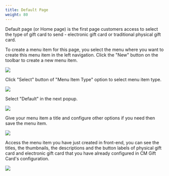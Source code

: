 ```yaml
---
title: Default Page
weight: 80
---
```


Default page (or Home page) is the first page customers access to select the type of gift card to send - electronic gift card or traditional physical gift card.

To create a menu item for this page, you select the menu where you want to create this menu item in the left navigation. Click the "New" button on the toolbar to create a new menu item.

![](/images/default_01.jpg)

Click "Select" button of "Menu Item Type" option to select menu item type.

![](/images/default_02.jpg)

Select "Default" in the next popup.

![](/images/menu_item_types.jpg)

Give your menu item a title and configure other options if you need then save the menu item.

![](/images/default_03.jpg)

Access the menu item you have just created in front-end, you can see the titles, the thumbnails, the descriptions and the button labels of physical gift card and electronic gift card that you have already configured in CM Gift Card's configuration.

![](/images/default_04.jpg)